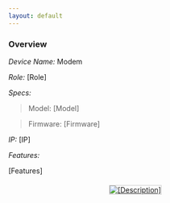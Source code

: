 ```yaml
---
layout: default
---
```


### Overview

*Device Name:* Modem

*Role:* [Role]

*Specs:*

>Model: [Model]

>Firmware: [Firmware]

*IP:* [IP]

*Features:*

[Features]

<div class="gallery">
    <div class="gallery-item">
        <a href="/assets/images/modem/[image1].jpg" target="_blank">
            <img src="/assets/images/modem/[image1].jpg" alt="[Description]">
        </a>
    </div>
</div>

<style>
.gallery {
    display: grid;
    grid-template-columns: repeat(auto-fill, minmax(300px, 1fr));
    gap: 20px;
    margin: 20px 0;
}

.gallery-item {
    text-align: center;
}

.gallery-item img {
    max-width: 100%;
    height: auto;
    border: 1px solid #ccc;
}

.gallery-item a:hover img {
    filter: brightness(1.1);
    transform: translateY(-1px);
    transition: all 0.15s ease;
}
</style> 